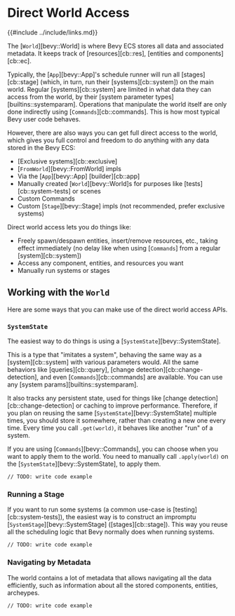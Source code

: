 # Direct World Access

{{#include ../include/links.md}}

The [`World`][bevy::World] is where Bevy ECS stores all data and
associated metadata. It keeps track of [resources][cb::res], [entities and
components][cb::ec].

Typically, the [`App`][bevy::App]'s schedule runner will run all
[stages][cb::stage] (which, in turn, run their [systems][cb::system])
on the main world. Regular [systems][cb::system] are limited in
what data they can access from the world, by their [system parameter
types][builtins::systemparam]. Operations that manipulate the world itself
are only done indirectly using [`Commands`][cb::commands]. This is how most
typical Bevy user code behaves.

However, there are also ways you can get full direct access to the world,
which gives you full control and freedom to do anything with any data stored
in the Bevy ECS:
 - [Exclusive systems][cb::exclusive]
 - [`FromWorld`][bevy::FromWorld] impls
 - Via the [`App`][bevy::App] [builder][cb::app]
 - Manually created [`World`][bevy::World]s for purposes like [tests][cb::system-tests] or scenes
 - Custom Commands
 - Custom [`Stage`][bevy::Stage] impls (not recommended, prefer exclusive systems)

Direct world access lets you do things like:
 - Freely spawn/despawn entities, insert/remove resources, etc., taking effect immediately
   (no delay like when using [`Commands`] from a regular [system][cb::system])
 - Access any component, entities, and resources you want
 - Manually run systems or stages

## Working with the `World`

Here are some ways that you can make use of the direct world access APIs.

### `SystemState`

The easiest way to do things is using a [`SystemState`][bevy::SystemState].

This is a type that "imitates a system", behaving the same way as a
[system][cb::system] with various parameters would. All the same behaviors
like [queries][cb::query], [change detection][cb::change-detection], and
even [`Commands`][cb::commands] are available. You can use any [system
params][builtins::systemparam].

It also tracks any persistent state, used for things like [change
detection][cb::change-detection] or caching to improve performance. Therefore,
if you plan on reusing the same [`SystemState`][bevy::SystemState] multiple
times, you should store it somewhere, rather than creating a new one every
time. Every time you call `.get(world)`, it behaves like another "run"
of a system.

If you are using [`Commands`][bevy::Commands], you can choose when you
want to apply them to the world. You need to manually call `.apply(world)`
on the [`SystemState`][bevy::SystemState], to apply them.

```rust,no_run,noplayground
// TODO: write code example
```

### Running a Stage

If you want to run some systems (a common use-case is
[testing][cb::system-tests]), the easiest way is to construct an impromptu
[`SystemStage`][bevy::SystemStage] ([stages][cb::stage]). This way you reuse
all the scheduling logic that Bevy normally does when running systems.

```rust,no_run,noplayground
// TODO: write code example
```

### Navigating by Metadata

The world contains a lot of metadata that allows navigating all the data
efficiently, such as information about all the stored components, entities,
archeypes.

```rust,no_run,noplayground
// TODO: write code example
```
